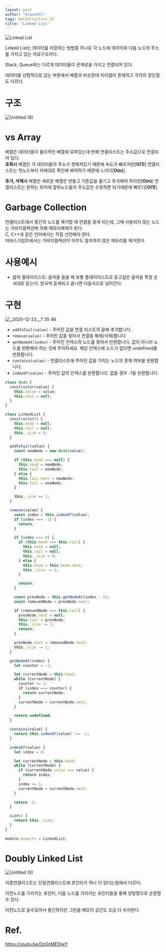 ```yaml
---
layout: post
author: "praconfi"
tags: DataStructure CS
title: "Linked List"
---
```

![Linked List](https://user-images.githubusercontent.com/64571546/103385080-56b8ba80-4b3c-11eb-9966-c929d23fb98f.png)

Linked List는 데이터를 저장하는 방법중 하나로 각 노드에 데이터와 다음 노드의 주소를 가지고 있는 자료구조이다.

Stack, Queue와는 다르게 데이터들이 관계성을 가지고 연결되어 있다.

데이터를 선형적으로 담는 부분에서 배열과 비슷한데 차이점이 존재하고 각각의 장단점도 다르다.

# 구조
![Untitled (8)](https://user-images.githubusercontent.com/64571546/103385088-5c160500-4b3c-11eb-93ea-76f2018abfd2.png)

#  vs Array

배열은 데이터들이 물리적인 배열에 모여있는데 반해 연결리스트는 주소값으로 연결되어 있다.   
**조회시** 배열은 각 데이터들의 주소가 정해져있기 때문에 속도가 빠르지만[**O(1)**] 연결리스트는 첫노드부터 차례대로 확인해 봐야하기 때문에 느리다[**O(n)**].

**추가, 삭제시** 배열은 새로운 배열은 만들고 기존값을 옮기고 추가해야 하지만[**O(n)**] 연결리스트는 원하는 위치에 앞뒤노드들의 주소값만 수정하면 되기때문에 빠르다[**O(1)**].

# Garbage Collection
연결리스트에서 중간의 노드를 제거할 때 연결을 끊게 되는데, 그때 사용되지 않는 노드는 가비지컬렉션에 의해 메모리해제가 된다.  
C, C++과 같은 언어에서는 직접 선언해야 한다.  
자바스크립트에서는 가비지컬렉션이 아무도 참조하지 않은 메모리를 제거한다.


# 사용예시
- 음악 플레이리스트: 음악을 들을 때 보통 플레이리스트로 듣고싶은 음악을 특정 순서대로 듣는다. 한곡씩 듣게되고 끝나면 다음곡으로 넘어간다. 

# 구현

![_2020-12-23__7 35 46](https://user-images.githubusercontent.com/64571546/103385092-5fa98c00-4b3c-11eb-88c9-a31b02051792.png)


- `addToTail(value)` - 주어진 값을 연결 리스트의 끝에 추가합니다.
- `remove(value)` - 주어진 값을 찾아서 연결을 해제(삭제)합니다
- `getNodeAt(index)` - 주어진 인덱스의 노드를 찾아서 반환합니다. 값이 아니라 노드를 반환해야 하는 것에 주의하세요. 해당 인덱스에 노드가 없다면 undefined를 반환합니다.
- `contains(value)` - 연결리스트에 주어진 값을 가지는 노드의 존재 여부를 반환합니다.
- `indexOf(value)` - 주어진 값의 인덱스를 반환합니다. 없을 경우 -1을 반환합니다.

```jsx
class Node {
  constructor(value) {
    this.value = value;
    this.next = null;
  }
}

class LinkedList {
  constructor() {
    this.head = null;
    this.tail = null;
    this._size = 0;
  }

  addToTail(value) {
    const newNode = new Node(value);

    if (this.head === null) {
      this.head = newNode;
      this.tail = newNode;
    } else {
      this.tail.next = newNode;
      this.tail = newNode;
    }

    this._size += 1;
  }

  remove(value) {
    const index = this.indexOf(value);
    if (index === -1) {
      return;
    }

    if (index === 0) {
      if (this.head === this.tail) {
        this.head = null;
        this.tail = null;
        this._size = 0;
      } else {
        this.head = this.head.next;
        this._size -= 1;
      }

      return;
    }

    const prevNode = this.getNodeAt(index - 1);
    const removedNode = prevNode.next;

    if (removedNode === this.tail) {
      prevNode.next = null;
      this.tail = prevNode;
      this._size -= 1;
      return;
    }

    prevNode.next = removedNode.next;
    this._size -= 1;
  }

  getNodeAt(index) {
    let counter = -1;

    let currentNode = this.head;
    while (currentNode) {
      counter += 1;
      if (index === counter) {
        return currentNode;
      }
      currentNode = currentNode.next;
    }

    return undefined;
  }

  contains(value) {
    return this.indexOf(value) !== -1;
  }

  indexOf(value) {
    let index = 0;

    let currentNode = this.head;
    while (currentNode) {
      if (currentNode.value === value) {
        return index;
      }
      index += 1;
      currentNode = currentNode.next;
    }

    return -1;
  }

  size() {
    return this._size;
  }
}

module.exports = LinkedList;
```
      

# Doubly Linked List 

![Untitled (9)](https://user-images.githubusercontent.com/64571546/103385096-62a47c80-4b3c-11eb-9aaf-0372a2402677.png)

이중연결리스트는 단일연결리스트에 포인터가 하나 더 있다는점에서 다르다.

이전노드를 가리키는 포인터, 다음 노드를 가리키는 포인터들을 통해 양방향으로 순환할 수 있다.

이전노드로 갈수있어서 좋긴하지만 그만큼 메모리 공간도 조금 더 차지한다. 

# Ref.
https://youtu.be/DzGnME1jIwY